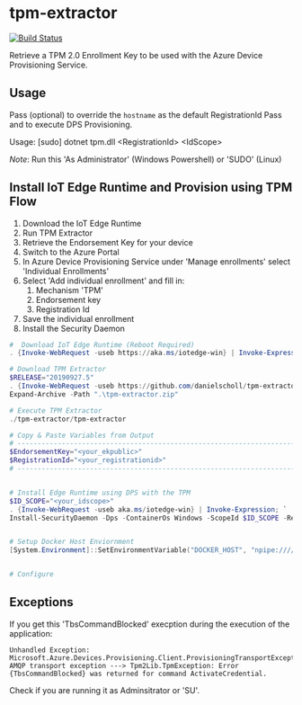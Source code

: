 # tpm-extractor

[![Build Status](https://dascholl.visualstudio.com/IoT/_apis/build/status/danielscholl.tpm-extractor?branchName=master)](https://dascholl.visualstudio.com/IoT/_build/latest?definitionId=51&branchName=master)

Retrieve a TPM 2.0 Enrollment Key to be used with the Azure Device Provisioning Service.

## Usage

Pass <RegistrationId> (optional) to override the `hostname` as the default RegistrationId
Pass <RegistrationId> and <IdScope> to execute DPS Provisioning.

Usage: [sudo] dotnet tpm.dll \<RegistrationId\> \<IdScope\> 

*Note*: Run this 'As Administrator' (Windows Powershell) or 'SUDO' (Linux)

## Install IoT Edge Runtime and Provision using TPM Flow

1. Download the IoT Edge Runtime
2. Run TPM Extractor
3. Retrieve the Endorsement Key for your device
4. Switch to the Azure Portal
5. In Azure Device Provisioning Service under 'Manage enrollments' select 'Individual Enrollments'
6. Select 'Add individual enrollment' and fill in:
    1. Mechanism 'TPM'
    2. Endorsement key
    3. Registration Id
7. Save the individual enrollment
8. Install the Security Daemon


```powershell
#  Download IoT Edge Runtime (Reboot Required)
. {Invoke-WebRequest -useb https://aka.ms/iotedge-win} | Invoke-Expression; Deploy-IoTEdge

# Download TPM Extractor
$RELEASE="20190927.5"
. {Invoke-WebRequest -useb https://github.com/danielscholl/tpm-extractor/releases/download/$RELEASE/windows.zip -Outfile tpm-extractor.zip}
Expand-Archive -Path ".\tpm-extractor.zip"

# Execute TPM Extractor
./tpm-extractor/tpm-extractor

# Copy & Paste Variables from Output
# -----------------------------------------------------------------------------------------------------
$EndorsementKey="<your_ekpublic>"
$RegistrationId="<your_registrationid>"
# -----------------------------------------------------------------------------------------------------


# Install Edge Runtime using DPS with the TPM
$ID_SCOPE="<your_idscope>"
. {Invoke-WebRequest -useb aka.ms/iotedge-win} | Invoke-Expression; `
Install-SecurityDaemon -Dps -ContainerOs Windows -ScopeId $ID_SCOPE -RegistrationId $RegistrationId


# Setup Docker Host Enviornment
[System.Environment]::SetEnvironmentVariable("DOCKER_HOST", "npipe:////./pipe/iotedge_moby_engine", [System.EnvironmentVariableTarget]::Machine)


# Configure
```

## Exceptions

If you get this 'TbsCommandBlocked' execption during the execution of the application:

    Unhandled Exception: Microsoft.Azure.Devices.Provisioning.Client.ProvisioningTransportException: AMQP transport exception ---> Tpm2Lib.TpmException: Error {TbsCommandBlocked} was returned for command ActivateCredential.

Check if you are running it as Adminsitrator or 'SU'.


